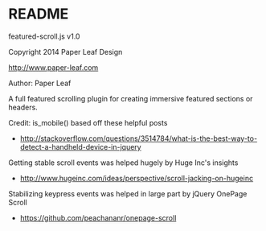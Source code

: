 # README #
featured-scroll.js v1.0

Copyright 2014 Paper Leaf Design

http://www.paper-leaf.com

Author: Paper Leaf

A full featured scrolling plugin for creating immersive featured sections or headers.<br/>


Credit: 
is_mobile() based off these helpful posts

- http://stackoverflow.com/questions/3514784/what-is-the-best-way-to-detect-a-handheld-device-in-jquery

Getting stable scroll events was helped hugely by Huge Inc's insights

- http://www.hugeinc.com/ideas/perspective/scroll-jacking-on-hugeinc

Stabilizing keypress events was helped in large part by jQuery OnePage Scroll

- https://github.com/peachananr/onepage-scroll
